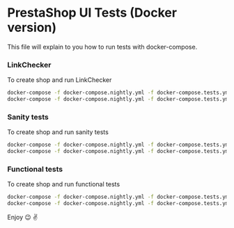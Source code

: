 # PrestaShop UI Tests (Docker version)
This file will explain to you how to run tests with docker-compose.

### LinkChecker
To create shop and run LinkChecker

```bash
docker-compose -f docker-compose.nightly.yml -f docker-compose.tests.yml up --build
docker-compose -f docker-compose.nightly.yml -f docker-compose.tests.yml exec -e COMMAND="linkchecker" tests bash /tmp/run-tests.sh
```

### Sanity tests
To create shop and run sanity tests

```bash
docker-compose -f docker-compose.nightly.yml -f docker-compose.tests.yml up --build
docker-compose -f docker-compose.nightly.yml -f docker-compose.tests.yml exec -e COMMAND="sanity-tests" tests bash /tmp/run-tests.sh
```

### Functional tests
To create shop and run functional tests

```bash
docker-compose -f docker-compose.nightly.yml -f docker-compose.tests.yml up --build
docker-compose -f docker-compose.nightly.yml -f docker-compose.tests.yml exec -e COMMAND="functional-tests" tests bash /tmp/run-tests.sh
```

Enjoy :wink: :v:

